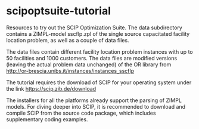 # scipoptsuite-tutorial

Resources to try out the SCIP Optimization Suite. The data subdirectory contains a ZIMPL-model sscflp.zpl of the
single source capacitated facility location problem, as well as a couple of data files.

The data files contain different facility location problem instances with up to 50 facilities and 1000 customers.
The data files are modified versions (leaving the actual problem data unchanged) 
of the OR library from http://or-brescia.unibs.it/instances/instances_sscflp

The tutorial requires the download of SCIP for your operating system under the link 
https://scip.zib.de/download

The installers for all the platforms already support the parsing of ZIMPL models. 
For diving deeper into SCIP, it is recommended to download and compile SCIP from the source code package, which includes supplementary coding examples.




